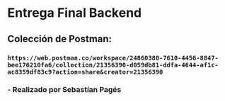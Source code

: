 # Entrega Final Backend

## Colección de Postman:

### `https://web.postman.co/workspace/24860380-7610-4456-8847-bee176210fa6/collection/21356390-d059db81-ddfa-4644-af1c-ac8359df83c9?action=share&creator=21356390`


### - Realizado por Sebastían Pagés